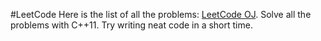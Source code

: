 #LeetCode
Here is the list of all the problems: [LeetCode OJ](https://oj.leetcode.com/problems/).
Solve all the problems with C++11. Try writing neat code in a short time.
